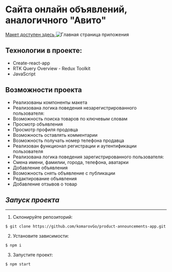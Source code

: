 # Сайта онлайн объявлений, аналогичного "Авито"
   [ Макет доступен здесь ](https://ltdfoto.ru/images/2023/07/14/SNIMOK-EKRANA-2023-07-14-175356.png)
    ![Главная страница приложения ](https://ltdfoto.ru/images/2023/07/14/SNIMOK-EKRANA-2023-07-14-175356.png)

## Технологии в проекте:

- Create-react-app
- RTK Query Overview - Redux Toolkit
- JavaScript

## Возможности проекта 

- Реализованы компоненты макета
- Реализована логика поведения незарегистрированного пользователя:
- Возможность поиска товаров по ключевым словам
- Просмотр объявления
- Просмотр профиля продовца
- Возможность оставлять комментарии
- Возможность получать номер телефона продавца
- Реализован функционал регистрации и аутентификации пользователя
- Реализована логика поведения зарегистрированного пользователя:
- Смена имени, фамилии, города, телефона, аватарки
- Добавление объявления
- Возможность снять объявление с публикации
- Редактирование объявления
- Добавление отзывов о товар


 ## _Запуск проекта_
***
1. Склонируйте репозиторий:
```
$ git clone https://github.com/komarovGo/product-announcements-app.git
```
2. Установите зависимости:
```
$ npm i
```
3. Запустите проект:
```
$ npm start
```



